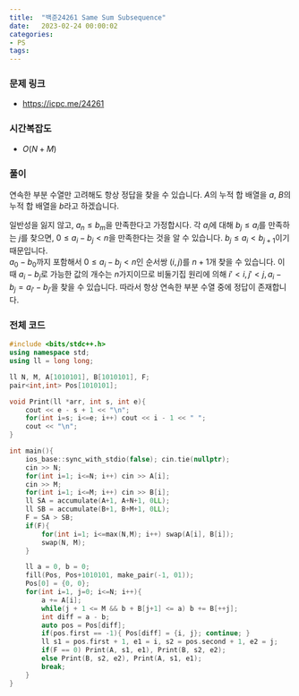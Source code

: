 ```yaml
---
title:  "백준24261 Same Sum Subsequence"
date:   2023-02-24 00:00:02
categories:
- PS
tags:
---
```


### 문제 링크
* https://icpc.me/24261

### 시간복잡도
* $O(N+M)$

### 풀이
연속한 부분 수열만 고려해도 항상 정답을 찾을 수 있습니다. $A$의 누적 합 배열을 $a$, $B$의 누적 합 배열을 $b$라고 하겠습니다.

일반성을 잃지 않고, $a_n \leq b_m$을 만족한다고 가정합시다. 각 $a_i$에 대해 $b_j \leq a_i$를 만족하는 $j$를 찾으면, $0 \leq a_i - b_j < n$을 만족한다는 것을 알 수 있습니다. $b_j \leq a_i < b_{j+1}$이기 때문입니다.<br>
$a_0-b_0$까지 포함해서 $0 \leq a_i - b_j < n$인 순서쌍 $(i, j)$를 $n+1$개 찾을 수 있습니다. 이때 $a_i - b_j$로 가능한 값의 개수는 $n$가지이므로 비둘기집 원리에 의해 $i' < i, j' < j, a_i - b_j = a_{i'} - b_{j'}$을 찾을 수 있습니다. 따라서 항상 연속한 부분 수열 중에 정답이 존재합니다.

### 전체 코드
```cpp
#include <bits/stdc++.h>
using namespace std;
using ll = long long;

ll N, M, A[1010101], B[1010101], F;
pair<int,int> Pos[1010101];

void Print(ll *arr, int s, int e){
    cout << e - s + 1 << "\n";
    for(int i=s; i<=e; i++) cout << i - 1 << " ";
    cout << "\n";
}

int main(){
    ios_base::sync_with_stdio(false); cin.tie(nullptr);
    cin >> N;
    for(int i=1; i<=N; i++) cin >> A[i];
    cin >> M;
    for(int i=1; i<=M; i++) cin >> B[i];
    ll SA = accumulate(A+1, A+N+1, 0LL);
    ll SB = accumulate(B+1, B+M+1, 0LL);
    F = SA > SB;
    if(F){
        for(int i=1; i<=max(N,M); i++) swap(A[i], B[i]);
        swap(N, M);
    }

    ll a = 0, b = 0;
    fill(Pos, Pos+1010101, make_pair(-1, 01));
    Pos[0] = {0, 0};
    for(int i=1, j=0; i<=N; i++){
        a += A[i];
        while(j + 1 <= M && b + B[j+1] <= a) b += B[++j];
        int diff = a - b;
        auto pos = Pos[diff];
        if(pos.first == -1){ Pos[diff] = {i, j}; continue; }
        ll s1 = pos.first + 1, e1 = i, s2 = pos.second + 1, e2 = j;
        if(F == 0) Print(A, s1, e1), Print(B, s2, e2);
        else Print(B, s2, e2), Print(A, s1, e1);
        break;
    }
}
```

